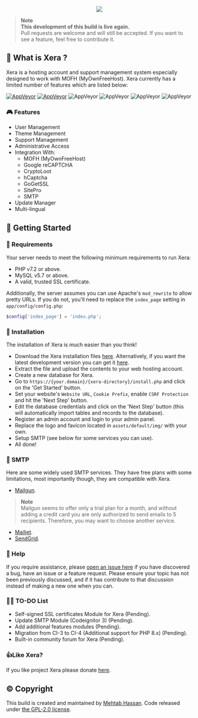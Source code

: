 <div align="center">
    <img src="assets/default/img/xera.png">
</div>

> **Note**  
> **This development of this build is live again.**  
> Pull requests are welcome and will still be accepted. If you want to see a feature, feel free to contribute it.

## 👀 What is Xera ?
Xera is a hosting account and support management system especially designed to work with MOFH (MyOwnFreeHost). Xera currently has a limited number of features which are listed below:

[![AppVeyor](https://img.shields.io/badge/Licence-GPL_2.0-orange)](LICENSE)
[![AppVeyor](https://img.shields.io/badge/Version-v1.2.8-informational)](https://github.com/mahtab2003/Xera/releases/latest)
![AppVeyor](https://img.shields.io/badge/Build-Passed-brightgreen)
![AppVeyor](https://img.shields.io/badge/Interface-Tabler-lightgreen)
![AppVeyor](https://img.shields.io/badge/Development-Live-brightgreen)
![AppVeyor](https://img.shields.io/badge/Dependencies-PHP,_MySQL,_cUrl-red)

### 🎮 Features
- User Management
- Theme Management
- Support Management
- Administrative Access
- Integration With:
	- MOFH (MyOwnFreeHost)
	- Google reCAPTCHA 
	- CryptoLoot
	- hCaptcha
	- GoGetSSL
	- SitePro
	- SMTP
- Update Manager
- Multi-lingual

## 🤸 Getting Started

### 🚅 Requirements
Your server needs to meet the following minimum requirements to run Xera:
- PHP v7.2 or above.
- MySQL v5.7 or above.
- A valid, trusted SSL certificate.

Additionally, the server assumes you can use Apache's ``mod_rewrite`` to allow pretty URLs. If you do not, you'll need to replace the ``index_page`` setting in ``app/config/config.php``:
```php
$config['index_page'] = 'index.php';
```

### 💾 Installation 
The installation of Xera is much easier than you think!
- Download the Xera installation files [here](https://github.com/mahtab2003/Xera/releases/latest). Alternatively, if you want the latest development version you can get it [here](https://github.com/mahtab2003/Xera/archive/refs/heads/dev.zip).
- Extract the file and upload the contents to your web hosting account. 
- Create a new database for Xera.
- Go to ```https://{your.domain}/{xera-directory}/install.php``` and click on the 'Get Started' button.
- Set your website's ```Website URL```, ```Cookie Prefix```, enable ```CSRF Protection``` and hit the 'Next Step' button.
- Edit the database credentials and click on the 'Next Step' button (this will automatically import tables and records to the database).
- Register an admin account and login to your admin panel. 
- Replace the logo and favicon located in ```assets/default/img/``` with your own.
- Setup SMTP (see below for some services you can use).
- All done! 

### 📧 SMTP
Here are some widely used SMTP services. They have free plans with some limitations, most importantly though, they are compatible with Xera.
- [Mailgun](https://www.mailgun.com/). 
> **Note**  
> Mailgun seems to offer only a trial plan for a month, and without adding a credit card you are only authorized to send emails to 5 recipients. Therefore, you may want to choose another service.
- [Mailjet](https://mailjet.com/).
- [SendGrid](https://sendgrid.com/free/).

### 🤔 Help
If you require assistance, please [open an issue here](https://github.com/mahtab2003/Xera/issues/new) if you have discovered a bug, have an issue or a feature request. Please ensure your topic has not been previously discussed, and if it has contribute to that discussion instead of making a new one when you can.

### 🚴‍♂️ TO-DO List
- Self-signed SSL certificates Module for Xera (Pending).
- Update SMTP Module (Codeignitor 3) (Pending).
- Add additional features modules (Pending).
- Migration from CI-3 to CI-4 (Additional support for PHP 8.x) (Pending).
- Built-in community forum for Xera (Pending).

### 👍Like Xera?
If you like project Xera please donate [here](https://xera.eu.org/DONATE.md).

## ©️ Copyright
This build is created and maintained by [Mehtab Hassan](https://github.com/mahtab2003). Code released under [the GPL-2.0 license](LICENSE).
